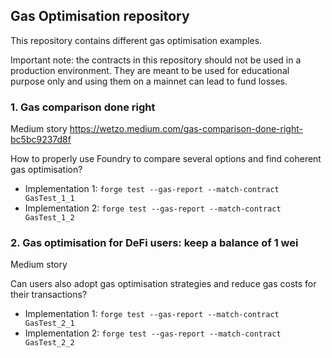 ## Gas Optimisation repository

This repository contains different gas optimisation examples.

Important note: the contracts in this repository should not be used in a production environment. They are meant to be used for educational purpose only and using them on a mainnet can lead to fund losses.

### 1. Gas comparison done right

Medium story https://wetzo.medium.com/gas-comparison-done-right-bc5bc9237d8f

How to properly use Foundry to compare several options and find coherent gas optimisation?

-   Implementation 1: `forge test --gas-report --match-contract GasTest_1_1`
-   Implementation 2: `forge test --gas-report --match-contract GasTest_1_2`

### 2. Gas optimisation for DeFi users: keep a balance of 1 wei

Medium story

Can users also adopt gas optimisation strategies and reduce gas costs for their transactions?

-   Implementation 1: `forge test --gas-report --match-contract GasTest_2_1`
-   Implementation 2: `forge test --gas-report --match-contract GasTest_2_2`
